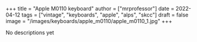 +++
title = "Apple M0110 keyboard"
author = ["mrprofessor"]
date = 2022-04-12
tags = ["vintage", "keyboards", "apple", "alps", "skcc"]
draft = false
image = "/images/keyboards/apple_m0110/apple_m0110_1.jpg"
+++

No descriptions yet